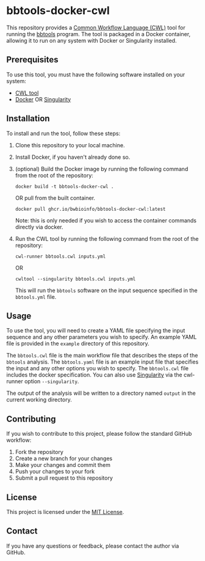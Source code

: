 # bbtools-docker-cwl

This repository provides a [Common Workflow Language (CWL)](https://www.commonwl.org/) tool for running the [bbtools](https://jgi.doe.gov/data-and-tools/software-tools/bbtools/) program. The tool is packaged in a Docker container, allowing it to run on any system with Docker or Singularity installed.

## Prerequisites

To use this tool, you must have the following software installed on your system:

- [CWL tool](https://github.com/common-workflow-language/cwltool)
- [Docker](https://www.docker.com/) OR [Singularity](https://sylabs.io/singularity/)

## Installation

To install and run the tool, follow these steps:

1. Clone this repository to your local machine.
2. Install Docker, if you haven't already done so.
3. (optional) Build the Docker image by running the following command from the root of the repository:

    ```shell
    docker build -t bbtools-docker-cwl .
    ```
    OR pull from the built container.
    ```shell
    docker pull ghcr.io/bwbioinfo/bbtools-docker-cwl:latest
    ```
   Note: this is only needed if you wish to access the container commands directly via docker.
4. Run the CWL tool by running the following command from the root of the repository:

    ```shell
    cwl-runner bbtools.cwl inputs.yml
    ```
    OR
    ```shell
    cwltool --singularity bbtools.cwl inputs.yml
    ```

   This will run the `bbtools` software on the input sequence specified in the `bbtools.yml` file.

## Usage

To use the tool, you will need to create a YAML file specifying the input sequence and any other parameters you wish to specify. An example YAML file is provided in the `example` directory of this repository.

The `bbtools.cwl` file is the main workflow file that describes the steps of the `bbtools` analysis. The `bbtools.yaml` file is an example input file that specifies the input and any other options you wish to specify. The `bbtools.cwl` file includes the docker specification. You can also use [Singularity](https://sylabs.io/singularity/) via the cwl-runner option `--singularity`.

The output of the analysis will be written to a directory named `output` in the current working directory.

## Contributing

If you wish to contribute to this project, please follow the standard GitHub workflow:

1. Fork the repository
2. Create a new branch for your changes
3. Make your changes and commit them
4. Push your changes to your fork
5. Submit a pull request to this repository

## License

This project is licensed under the [MIT License](https://github.com/bwbioinfo/bbtools-docker-cwl/blob/main/LICENSE).

## Contact

If you have any questions or feedback, please contact the author via GitHub.
